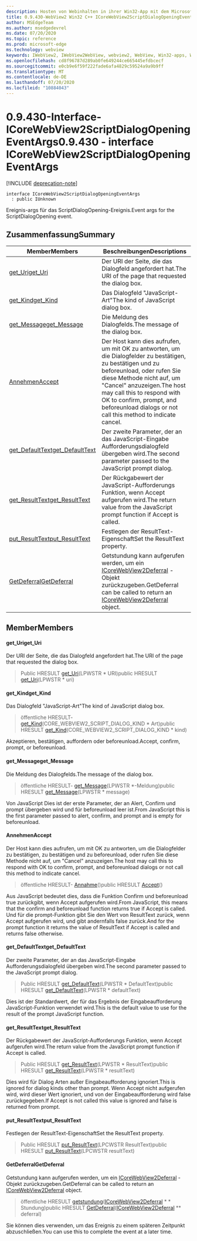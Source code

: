 ```yaml
---
description: Hosten von Webinhalten in ihrer Win32-App mit dem Microsoft Edge WebView2-Steuerelement
title: 0.9.430-WebView2 Win32 C++ ICoreWebView2ScriptDialogOpeningEventArgs
author: MSEdgeTeam
ms.author: msedgedevrel
ms.date: 07/20/2020
ms.topic: reference
ms.prod: microsoft-edge
ms.technology: webview
keywords: IWebView2, IWebView2WebView, webview2, WebView, Win32-apps, Win32, Edge, ICoreWebView2, ICoreWebView2Host, Browser-Steuerelement, Edge-HTML
ms.openlocfilehash: cd8f96787d289ab0fe649244ce665445efdbcecf
ms.sourcegitcommit: e0cb9e6f59f222fade6afa4829c59524a9a9b9ff
ms.translationtype: MT
ms.contentlocale: de-DE
ms.lasthandoff: 07/20/2020
ms.locfileid: "10884043"
---
```

# <span data-ttu-id="2ccff-104">0.9.430-Interface-ICoreWebView2ScriptDialogOpeningEventArgs</span><span class="sxs-lookup"><span data-stu-id="2ccff-104">0.9.430 - interface ICoreWebView2ScriptDialogOpeningEventArgs</span></span> 

[!INCLUDE [deprecation-note](../../includes/deprecation-note.md)]

```
interface ICoreWebView2ScriptDialogOpeningEventArgs
  : public IUnknown
```

<span data-ttu-id="2ccff-105">Ereignis-args für das ScriptDialogOpening-Ereignis.</span><span class="sxs-lookup"><span data-stu-id="2ccff-105">Event args for the ScriptDialogOpening event.</span></span>

## <span data-ttu-id="2ccff-106">Zusammenfassung</span><span class="sxs-lookup"><span data-stu-id="2ccff-106">Summary</span></span>

 <span data-ttu-id="2ccff-107">Member</span><span class="sxs-lookup"><span data-stu-id="2ccff-107">Members</span></span>                        | <span data-ttu-id="2ccff-108">Beschreibungen</span><span class="sxs-lookup"><span data-stu-id="2ccff-108">Descriptions</span></span>
--------------------------------|---------------------------------------------
[<span data-ttu-id="2ccff-109">get_Uri</span><span class="sxs-lookup"><span data-stu-id="2ccff-109">get_Uri</span></span>](#get_uri) | <span data-ttu-id="2ccff-110">Der URI der Seite, die das Dialogfeld angefordert hat.</span><span class="sxs-lookup"><span data-stu-id="2ccff-110">The URI of the page that requested the dialog box.</span></span>
[<span data-ttu-id="2ccff-111">get_Kind</span><span class="sxs-lookup"><span data-stu-id="2ccff-111">get_Kind</span></span>](#get_kind) | <span data-ttu-id="2ccff-112">Das Dialogfeld "JavaScript-Art"</span><span class="sxs-lookup"><span data-stu-id="2ccff-112">The kind of JavaScript dialog box.</span></span>
[<span data-ttu-id="2ccff-113">get_Message</span><span class="sxs-lookup"><span data-stu-id="2ccff-113">get_Message</span></span>](#get_message) | <span data-ttu-id="2ccff-114">Die Meldung des Dialogfelds.</span><span class="sxs-lookup"><span data-stu-id="2ccff-114">The message of the dialog box.</span></span>
[<span data-ttu-id="2ccff-115">Annehmen</span><span class="sxs-lookup"><span data-stu-id="2ccff-115">Accept</span></span>](#accept) | <span data-ttu-id="2ccff-116">Der Host kann dies aufrufen, um mit OK zu antworten, um die Dialogfelder zu bestätigen, zu bestätigen und zu beforeunload, oder rufen Sie diese Methode nicht auf, um "Cancel" anzuzeigen.</span><span class="sxs-lookup"><span data-stu-id="2ccff-116">The host may call this to respond with OK to confirm, prompt, and beforeunload dialogs or not call this method to indicate cancel.</span></span>
[<span data-ttu-id="2ccff-117">get_DefaultText</span><span class="sxs-lookup"><span data-stu-id="2ccff-117">get_DefaultText</span></span>](#get_defaulttext) | <span data-ttu-id="2ccff-118">Der zweite Parameter, der an das JavaScript-Eingabe Aufforderungsdialogfeld übergeben wird.</span><span class="sxs-lookup"><span data-stu-id="2ccff-118">The second parameter passed to the JavaScript prompt dialog.</span></span>
[<span data-ttu-id="2ccff-119">get_ResultText</span><span class="sxs-lookup"><span data-stu-id="2ccff-119">get_ResultText</span></span>](#get_resulttext) | <span data-ttu-id="2ccff-120">Der Rückgabewert der JavaScript-Aufforderungs Funktion, wenn Accept aufgerufen wird.</span><span class="sxs-lookup"><span data-stu-id="2ccff-120">The return value from the JavaScript prompt function if Accept is called.</span></span>
[<span data-ttu-id="2ccff-121">put_ResultText</span><span class="sxs-lookup"><span data-stu-id="2ccff-121">put_ResultText</span></span>](#put_resulttext) | <span data-ttu-id="2ccff-122">Festlegen der ResultText-Eigenschaft</span><span class="sxs-lookup"><span data-stu-id="2ccff-122">Set the ResultText property.</span></span>
[<span data-ttu-id="2ccff-123">GetDeferral</span><span class="sxs-lookup"><span data-stu-id="2ccff-123">GetDeferral</span></span>](#getdeferral) | <span data-ttu-id="2ccff-124">Getstundung kann aufgerufen werden, um ein [ICoreWebView2Deferral](ICoreWebView2Deferral.md) -Objekt zurückzugeben.</span><span class="sxs-lookup"><span data-stu-id="2ccff-124">GetDeferral can be called to return an [ICoreWebView2Deferral](ICoreWebView2Deferral.md) object.</span></span>

## <span data-ttu-id="2ccff-125">Member</span><span class="sxs-lookup"><span data-stu-id="2ccff-125">Members</span></span>

#### <span data-ttu-id="2ccff-126">get_Uri</span><span class="sxs-lookup"><span data-stu-id="2ccff-126">get_Uri</span></span> 

<span data-ttu-id="2ccff-127">Der URI der Seite, die das Dialogfeld angefordert hat.</span><span class="sxs-lookup"><span data-stu-id="2ccff-127">The URI of the page that requested the dialog box.</span></span>

> <span data-ttu-id="2ccff-128">Public HRESULT [get_Uri](#get_uri)(LPWSTR \* URI)</span><span class="sxs-lookup"><span data-stu-id="2ccff-128">public HRESULT [get_Uri](#get_uri)(LPWSTR \* uri)</span></span>

#### <span data-ttu-id="2ccff-129">get_Kind</span><span class="sxs-lookup"><span data-stu-id="2ccff-129">get_Kind</span></span> 

<span data-ttu-id="2ccff-130">Das Dialogfeld "JavaScript-Art"</span><span class="sxs-lookup"><span data-stu-id="2ccff-130">The kind of JavaScript dialog box.</span></span>

> <span data-ttu-id="2ccff-131">öffentliche HRESULT- [get_Kind](#get_kind)(CORE_WEBVIEW2_SCRIPT_DIALOG_KIND \* Art)</span><span class="sxs-lookup"><span data-stu-id="2ccff-131">public HRESULT [get_Kind](#get_kind)(CORE_WEBVIEW2_SCRIPT_DIALOG_KIND \* kind)</span></span>

<span data-ttu-id="2ccff-132">Akzeptieren, bestätigen, auffordern oder beforeunload.</span><span class="sxs-lookup"><span data-stu-id="2ccff-132">Accept, confirm, prompt, or beforeunload.</span></span>

#### <span data-ttu-id="2ccff-133">get_Message</span><span class="sxs-lookup"><span data-stu-id="2ccff-133">get_Message</span></span> 

<span data-ttu-id="2ccff-134">Die Meldung des Dialogfelds.</span><span class="sxs-lookup"><span data-stu-id="2ccff-134">The message of the dialog box.</span></span>

> <span data-ttu-id="2ccff-135">öffentliche HRESULT- [get_Message](#get_message)(LPWSTR \*-Meldung)</span><span class="sxs-lookup"><span data-stu-id="2ccff-135">public HRESULT [get_Message](#get_message)(LPWSTR \* message)</span></span>

<span data-ttu-id="2ccff-136">Von JavaScript Dies ist der erste Parameter, der an Alert, Confirm und prompt übergeben wird und für beforeunload leer ist.</span><span class="sxs-lookup"><span data-stu-id="2ccff-136">From JavaScript this is the first parameter passed to alert, confirm, and prompt and is empty for beforeunload.</span></span>

#### <span data-ttu-id="2ccff-137">Annehmen</span><span class="sxs-lookup"><span data-stu-id="2ccff-137">Accept</span></span> 

<span data-ttu-id="2ccff-138">Der Host kann dies aufrufen, um mit OK zu antworten, um die Dialogfelder zu bestätigen, zu bestätigen und zu beforeunload, oder rufen Sie diese Methode nicht auf, um "Cancel" anzuzeigen.</span><span class="sxs-lookup"><span data-stu-id="2ccff-138">The host may call this to respond with OK to confirm, prompt, and beforeunload dialogs or not call this method to indicate cancel.</span></span>

> <span data-ttu-id="2ccff-139">öffentliche HRESULT- [Annahme](#accept)()</span><span class="sxs-lookup"><span data-stu-id="2ccff-139">public HRESULT [Accept](#accept)()</span></span>

<span data-ttu-id="2ccff-140">Aus JavaScript bedeutet dies, dass die Funktion Confirm und beforeunload true zurückgibt, wenn Accept aufgerufen wird.</span><span class="sxs-lookup"><span data-stu-id="2ccff-140">From JavaScript, this means that the confirm and beforeunload function returns true if Accept is called.</span></span> <span data-ttu-id="2ccff-141">Und für die prompt-Funktion gibt Sie den Wert von ResultText zurück, wenn Accept aufgerufen wird, und gibt andernfalls false zurück.</span><span class="sxs-lookup"><span data-stu-id="2ccff-141">And for the prompt function it returns the value of ResultText if Accept is called and returns false otherwise.</span></span>

#### <span data-ttu-id="2ccff-142">get_DefaultText</span><span class="sxs-lookup"><span data-stu-id="2ccff-142">get_DefaultText</span></span> 

<span data-ttu-id="2ccff-143">Der zweite Parameter, der an das JavaScript-Eingabe Aufforderungsdialogfeld übergeben wird.</span><span class="sxs-lookup"><span data-stu-id="2ccff-143">The second parameter passed to the JavaScript prompt dialog.</span></span>

> <span data-ttu-id="2ccff-144">Public HRESULT [get_DefaultText](#get_defaulttext)(LPWSTR \* DefaultText)</span><span class="sxs-lookup"><span data-stu-id="2ccff-144">public HRESULT [get_DefaultText](#get_defaulttext)(LPWSTR \* defaultText)</span></span>

<span data-ttu-id="2ccff-145">Dies ist der Standardwert, der für das Ergebnis der Eingabeaufforderung JavaScript-Funktion verwendet wird.</span><span class="sxs-lookup"><span data-stu-id="2ccff-145">This is the default value to use for the result of the prompt JavaScript function.</span></span>

#### <span data-ttu-id="2ccff-146">get_ResultText</span><span class="sxs-lookup"><span data-stu-id="2ccff-146">get_ResultText</span></span> 

<span data-ttu-id="2ccff-147">Der Rückgabewert der JavaScript-Aufforderungs Funktion, wenn Accept aufgerufen wird.</span><span class="sxs-lookup"><span data-stu-id="2ccff-147">The return value from the JavaScript prompt function if Accept is called.</span></span>

> <span data-ttu-id="2ccff-148">Public HRESULT [get_ResultText](#get_resulttext)(LPWSTR \* ResultText)</span><span class="sxs-lookup"><span data-stu-id="2ccff-148">public HRESULT [get_ResultText](#get_resulttext)(LPWSTR \* resultText)</span></span>

<span data-ttu-id="2ccff-149">Dies wird für Dialog Arten außer Eingabeaufforderung ignoriert.</span><span class="sxs-lookup"><span data-stu-id="2ccff-149">This is ignored for dialog kinds other than prompt.</span></span> <span data-ttu-id="2ccff-150">Wenn Accept nicht aufgerufen wird, wird dieser Wert ignoriert, und von der Eingabeaufforderung wird false zurückgegeben.</span><span class="sxs-lookup"><span data-stu-id="2ccff-150">If Accept is not called this value is ignored and false is returned from prompt.</span></span>

#### <span data-ttu-id="2ccff-151">put_ResultText</span><span class="sxs-lookup"><span data-stu-id="2ccff-151">put_ResultText</span></span> 

<span data-ttu-id="2ccff-152">Festlegen der ResultText-Eigenschaft</span><span class="sxs-lookup"><span data-stu-id="2ccff-152">Set the ResultText property.</span></span>

> <span data-ttu-id="2ccff-153">Public HRESULT [put_ResultText](#put_resulttext)(LPCWSTR ResultText)</span><span class="sxs-lookup"><span data-stu-id="2ccff-153">public HRESULT [put_ResultText](#put_resulttext)(LPCWSTR resultText)</span></span>

#### <span data-ttu-id="2ccff-154">GetDeferral</span><span class="sxs-lookup"><span data-stu-id="2ccff-154">GetDeferral</span></span> 

<span data-ttu-id="2ccff-155">Getstundung kann aufgerufen werden, um ein [ICoreWebView2Deferral](ICoreWebView2Deferral.md) -Objekt zurückzugeben.</span><span class="sxs-lookup"><span data-stu-id="2ccff-155">GetDeferral can be called to return an [ICoreWebView2Deferral](ICoreWebView2Deferral.md) object.</span></span>

> <span data-ttu-id="2ccff-156">öffentliche HRESULT [getstundung](#getdeferral)([ICoreWebView2Deferral](ICoreWebView2Deferral.md) \* \* Stundung)</span><span class="sxs-lookup"><span data-stu-id="2ccff-156">public HRESULT [GetDeferral](#getdeferral)([ICoreWebView2Deferral](ICoreWebView2Deferral.md) \*\* deferral)</span></span>

<span data-ttu-id="2ccff-157">Sie können dies verwenden, um das Ereignis zu einem späteren Zeitpunkt abzuschließen.</span><span class="sxs-lookup"><span data-stu-id="2ccff-157">You can use this to complete the event at a later time.</span></span>


